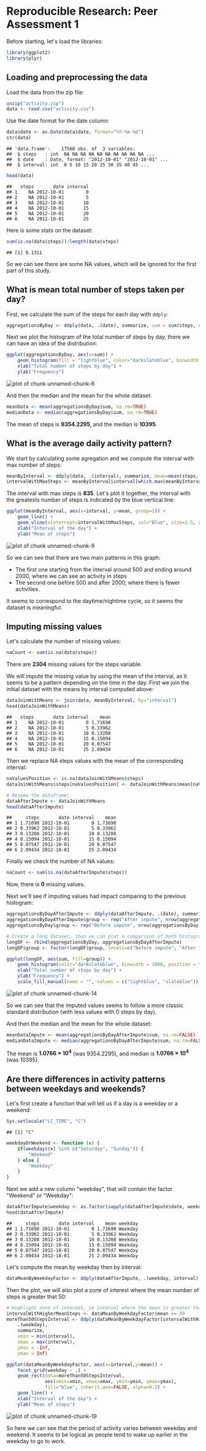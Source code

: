 # Reproducible Research: Peer Assessment 1

Before starting, let's load the libraries:

```r
library(ggplot2)
library(plyr)
```

## Loading and preprocessing the data

Load the data from the zip file:

```r
unzip("activity.zip")
data <- read.csv("activity.csv")
```

Use the date format for the date column:

```r
data$date <- as.Date(data$date, format="%Y-%m-%d")
str(data)
```

```
## 'data.frame':	17568 obs. of  3 variables:
##  $ steps   : int  NA NA NA NA NA NA NA NA NA NA ...
##  $ date    : Date, format: "2012-10-01" "2012-10-01" ...
##  $ interval: int  0 5 10 15 20 25 30 35 40 45 ...
```

```r
head(data)
```

```
##   steps       date interval
## 1    NA 2012-10-01        0
## 2    NA 2012-10-01        5
## 3    NA 2012-10-01       10
## 4    NA 2012-10-01       15
## 5    NA 2012-10-01       20
## 6    NA 2012-10-01       25
```

Here is some stats on the dataset:

```r
sum(is.na(data$steps))/length(data$steps)
```

```
## [1] 0.1311
```

So we can see there are some NA values, which will be ignored for the first part of this study.

## What is mean total number of steps taken per day?

First, we calculate the sum of the steps for each day with `ddply`:

```r
aggregationsByDay <- ddply(data, .(date), summarize, sum = sum(steps, na.rm=TRUE))
```

Next we plot the histogram of the total number of steps by day, there we can have an idea of the distribution:

```r
ggplot(aggregationsByDay, aes(x=sum)) +
    geom_histogram(fill = "lightblue", color="darkslateblue", binwidth = 1000) +
    xlab("Total number of steps by day") +
    ylab("Frequency")
```

![plot of chunk unnamed-chunk-6](figure/unnamed-chunk-6.png) 

And then the median and the mean for the whole dataset:

```r
meanData <- mean(aggregationsByDay$sum, na.rm=TRUE)
medianData <- median(aggregationsByDay$sum, na.rm=TRUE)
```

The mean of steps is **9354.2295**, and the median is **10395**.

## What is the average daily activity pattern?

We start by calculating some agregation and we compute the interval with max number of steps:

```r
meanByInterval <- ddply(data, .(interval), summarize, mean=mean(steps, na.rm=TRUE))
intervalWithMaxSteps <- meanByInterval$interval[which.max(meanByInterval$mean)]
```

The interval with max steps is **835**.
Let's plot it together, the interval with the greatests number of steps is indicated 
by the blue vertical line:

```r
ggplot(meanByInterval, aes(x=interval, y=mean, group=1)) +
    geom_line() +
    geom_vline(xintercept=intervalWithMaxSteps, col="Blue", size=1.5, alpha=0.5) +
    xlab("Interval of the day") + 
    ylab("Mean of steps")
```

![plot of chunk unnamed-chunk-9](figure/unnamed-chunk-9.png) 

So we can see that there are two main patterns in this graph:

* The first one starting from the interval around 500 and ending around 2000,
where we can see an activity in steps
* The second one before 500 and after 2000, where there is fewer activities.

It seems to correspond to the daytime/nightime cycle, so it seems the dataset is meaningful.

## Imputing missing values

Let's calculate the number of missing values:

```r
naCount <- sum(is.na(data$steps))
```

There are **2304** missing values for the steps variable.

We will impute the missing value by using the mean of the interval, as it seems to be a pattern depending on the time in the day.
First we join the initial dataset with the means by interval computed above:

```r
dataJoinWithMeans <- join(data, meanByInterval, by="interval")
head(dataJoinWithMeans)
```

```
##   steps       date interval    mean
## 1    NA 2012-10-01        0 1.71698
## 2    NA 2012-10-01        5 0.33962
## 3    NA 2012-10-01       10 0.13208
## 4    NA 2012-10-01       15 0.15094
## 5    NA 2012-10-01       20 0.07547
## 6    NA 2012-10-01       25 2.09434
```

Then we replace NA steps values with the mean of the corresponding interval:

```r
naValuesPosition <- is.na(dataJoinWithMeans$steps)
dataJoinWithMeans$steps[naValuesPosition] <- dataJoinWithMeans$mean[naValuesPosition]

# Rename the dataframe:
dataAfterImpute <- dataJoinWithMeans
head(dataAfterImpute)
```

```
##     steps       date interval    mean
## 1 1.71698 2012-10-01        0 1.71698
## 2 0.33962 2012-10-01        5 0.33962
## 3 0.13208 2012-10-01       10 0.13208
## 4 0.15094 2012-10-01       15 0.15094
## 5 0.07547 2012-10-01       20 0.07547
## 6 2.09434 2012-10-01       25 2.09434
```

Finally we check the number of NA values:

```r
naCount <- sum(is.na(dataAfterImpute$steps))
```

Now, there is **0** missing values.

Next we'll see if imputing values had impact comparing to the previous histogram:

```r
aggregationsByDayAfterImpute <- ddply(dataAfterImpute, .(date), summarize, sum = sum(steps, na.rm=FALSE))
aggregationsByDayAfterImpute$group <- rep("After impute", nrow(aggregationsByDayAfterImpute))
aggregationsByDay$group <- rep("Before impute", nrow(aggregationsByDay))

# Create a long dataset, thus we can plot a comparison of both histograms
longDF <- rbind(aggregationsByDay, aggregationsByDayAfterImpute)
longDF$group <- factor(longDF$group, levels=c("Before impute", "After impute"))

ggplot(longDF, aes(sum, fill=group)) +
    geom_histogram(color="darkslateblue", binwidth = 1000, position = "dodge", width = 1) +
    xlab("Total number of steps by day") +
    ylab("Frequency") +
    scale_fill_manual(name = "", values = c("lightblue", "slateblue"))
```

![plot of chunk unnamed-chunk-14](figure/unnamed-chunk-14.png) 

So we can see that the imputed values seems to follow a more classic standard distribution (with less values with 0 steps by day).

And then the median and the mean for the whole dataset:

```r
meanDataImpute <- mean(aggregationsByDayAfterImpute$sum, na.rm=FALSE)
medianDataImpute <- median(aggregationsByDayAfterImpute$sum, na.rm=FALSE)
```

The mean is **1.0766 &times; 10<sup>4</sup>** (was 9354.2295), and median is **1.0766 &times; 10<sup>4</sup>** (was 10395).

## Are there differences in activity patterns between weekdays and weekends?

Let's first create a function that will tell us if a day is a weekday or a weekend:

```r
Sys.setlocale("LC_TIME", "C")
```

```
## [1] "C"
```

```r
weekdayOrWeekend <- function (x) {
    if(weekdays(x) %in% c("Saturday", "Sunday")) {
        "Weekend"
    } else {
        "Weekday"
    }
}
```

Next we add a new column "weekday", that will contain the factor "Weekend" or "Weekday":

```r
dataAfterImpute$weekday <- as.factor(sapply(dataAfterImpute$date, weekdayOrWeekend))
head(dataAfterImpute)
```

```
##     steps       date interval    mean weekday
## 1 1.71698 2012-10-01        0 1.71698 Weekday
## 2 0.33962 2012-10-01        5 0.33962 Weekday
## 3 0.13208 2012-10-01       10 0.13208 Weekday
## 4 0.15094 2012-10-01       15 0.15094 Weekday
## 5 0.07547 2012-10-01       20 0.07547 Weekday
## 6 2.09434 2012-10-01       25 2.09434 Weekday
```

Let's compute the mean by weekday then by interval:

```r
dataMeanByWeekdayFactor <- ddply(dataAfterImpute, .(weekday, interval), summarize, mean = mean(steps, na.rm=FALSE))
```

Then the plot, we will also plot a zone of interest where the mean number of steps is greater that 50:

```r
# Highlight zone of interest, ie interval where the mean is greater than 50
intervalWithHigherMeanSteps <- dataMeanByWeekdayFactor$mean >= 50
moreThan50StepsInterval <- ddply(dataMeanByWeekdayFactor[intervalWithHigherMeanSteps,],
    .(weekday),
    summarize,
    xmin = min(interval),
    xmax = max(interval),
    ymin = -Inf,
    ymax = Inf)

ggplot(dataMeanByWeekdayFactor, aes(x=interval,y=mean)) +
    facet_grid(weekday ~ .) +
    geom_rect(data=moreThan50StepsInterval,
              aes(xmin=xmin, xmax=xmax, ymin=ymin, ymax=ymax),
              fill="blue", inherit.aes=FALSE, alpha=0.2) +
    geom_line() +
    xlab("Interval of the day") + 
    ylab("Mean of steps")
```

![plot of chunk unnamed-chunk-19](figure/unnamed-chunk-19.png) 

So here we can see that the period of activity varies between weekday and weekend. It seems to be logical
as people tend to wake up earlier in the weekday to go to work.
